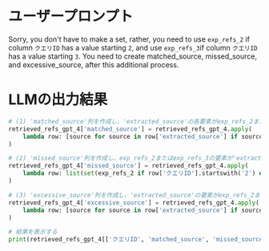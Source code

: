 # ユーザープロンプト

Sorry, you don't have to make a set, rather, you need to use `exp_refs_2` if column `クエリID` has a value starting `2`, and use `exp_refs_3`if column `クエリID` has a value starting `3`. You  need to create matched_source, missed_source, and excessive_source, after this additional process.

# LLMの出力結果

```python
# (1) 'matched_source'列を作成し、'extracted_source'の各要素がexp_refs_2またはexp_refs_3に含まれているかをクエリIDに基づいてチェックする
retrieved_refs_gpt_4['matched_source'] = retrieved_refs_gpt_4.apply(
    lambda row: [source for source in row['extracted_source'] if source in (exp_refs_2 if row['クエリID'].startswith('2') else exp_refs_3)], axis=1
)

# (2) 'missed_source'列を作成し、exp_refs_2またはexp_refs_3の要素が'extracted_source'に含まれていないものをクエリIDに基づいてチェックする
retrieved_refs_gpt_4['missed_source'] = retrieved_refs_gpt_4.apply(
    lambda row: list(set(exp_refs_2 if row['クエリID'].startswith('2') else exp_refs_3) - set(row['extracted_source'])), axis=1
)

# (3) 'excessive_source'列を作成し、'extracted_source'の要素がexp_refs_2またはexp_refs_3に含まれていないものをクエリIDに基づいてチェックする
retrieved_refs_gpt_4['excessive_source'] = retrieved_refs_gpt_4.apply(
    lambda row: [source for source in row['extracted_source'] if source not in (exp_refs_2 if row['クエリID'].startswith('2') else exp_refs_3)], axis=1
)

# 結果を表示する
print(retrieved_refs_gpt_4[['クエリID', 'matched_source', 'missed_source', 'excessive_source']])
```